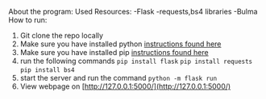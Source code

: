 About the program:
Used Resources:
-Flask
-requests,bs4 libraries
-Bulma
How to run:
1. Git clone the repo locally 
2. Make sure you have installed python [instructions found here](https://wiki.python.org/moin/BeginnersGuide/Download)
3. Make sure you have installed pip [instructions found here](https://pip.pypa.io/en/stable/installation/)
4. run the following commands
  `pip install flask`
  `pip install requests`
  `pip install bs4`
5. start the server and run the command `python -m flask run`
6. View webpage on [http://127.0.0.1:5000/](http://127.0.0.1:5000/)
